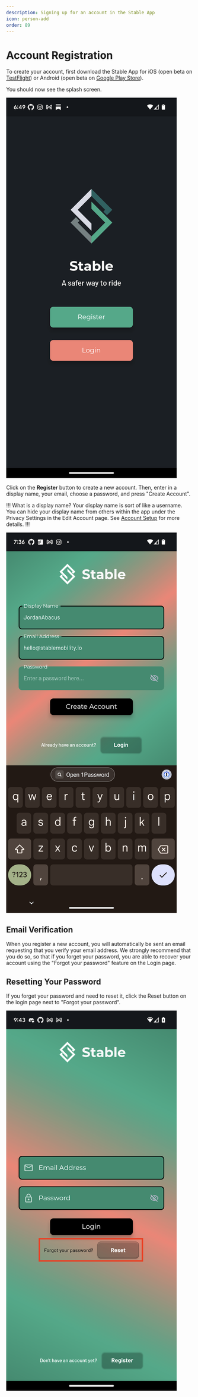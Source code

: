```yaml
---
description: Signing up for an account in the Stable App
icon: person-add
order: 89
---
```


# Account Registration

To create your account, first download the Stable App for iOS (open beta on [TestFlight](https://testflight.apple.com/join/QAQbQUpP)) or Android (open beta on [Google Play Store](https://play.google.com/store/apps/details?id=com.stablemobility.stableapp)).

You should now see the splash screen.

![](../static/screenshots/account-registration/stable-splash-page.png)

Click on the **Register** button to create a new account. Then, enter in a display name, your email, choose a password, and press "Create Account".

!!! What is a display name?
Your display name is sort of like a username. You can hide your display name from others within the app under the Privacy Settings in the Edit Account page. See [Account Setup](account-setup.md) for more details.
!!!

![](../static/screenshots/account-registration/stable-register-page.png)

## Email Verification

When you register a new account, you will automatically be sent an email requesting that you verify your email address. We strongly recommend that you do so, so that if you forget your password, you are able to recover your account using the "Forgot your password" feature on the Login page.

## Resetting Your Password

If you forget your password and need to reset it, click the Reset button on the login page next to "Forgot your password".

![](../static/screenshots/account-registration/stable-login-page-annotated-1.png)

